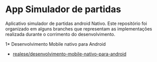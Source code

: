 # App Simulador de partidas

Aplicativo simulador de partidas android Nativo. Este repositório foi organizado em alguns branches que representam as implementações realizada durante o corrimento do desenvolvimento.

1* Desenvolvimento Mobile nativo para Android
  - [realese/desenvolvimento-mobile-nativo-para-android](https://github.com/Diego-de-Souza/partidas_simulador_app/tree/release/componentes-layouts-ui-ux-em-apps-android)

